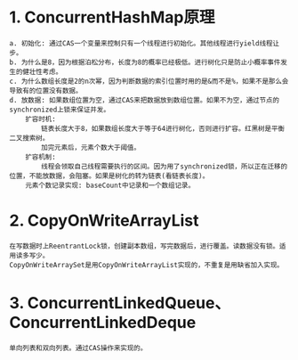 # 1. ConcurrentHashMap原理
    a. 初始化: 通过CAS一个变量来控制只有一个线程进行初始化。其他线程进行yield线程让步。
    b. 为什么是8，因为根据泊松分布，长度为8的概率已经极低。进行树化只是防止小概率事件发生的健壮性考虑。
    c. 为什么数组长度是2的n次幂，因为判断数据的索引位置时用的是&而不是%，如果不是那么会导致有的位置没有数据。
    d. 放数据: 如果数组位置为空，通过CAS来把数据放到数组位置。如果不为空，通过节点的synchronized上锁来保证并发。
        扩容时机: 
            链表长度大于8，如果数组长度大于等于64进行树化，否则进行扩容。红黑树是平衡二叉搜索树。
            加完元素后，元素个数大于阈值。
        扩容机制:
            线程会领取自己线程需要执行的区间。因为用了synchronized锁，所以正在迁移的位置，不能放数据，会阻塞。如果是树化的转为链表(看链表长度)。
        元素个数记录实现: baseCount中记录和一个数组记录。
# 2. CopyOnWriteArrayList
    在写数据时上ReentrantLock锁，创建副本数组，写完数据后，进行覆盖。读数据没有锁。适用读多写少。
    CopyOnWriteArraySet是用CopyOnWriteArrayList实现的，不重复是用缺省加入实现。
# 3. ConcurrentLinkedQueue、ConcurrentLinkedDeque
    单向列表和双向列表。通过CAS操作来实现的。